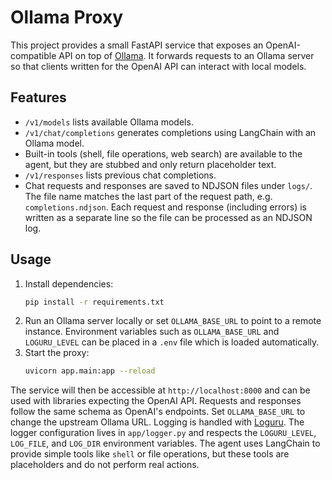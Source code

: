# Ollama Proxy

This project provides a small FastAPI service that exposes an OpenAI-compatible API on top of [Ollama](https://github.com/jmorganca/ollama). It forwards requests to an Ollama server so that clients written for the OpenAI API can interact with local models.

## Features

- `/v1/models` lists available Ollama models.
- `/v1/chat/completions` generates completions using LangChain with an Ollama model.
- Built-in tools (shell, file operations, web search) are available to the
  agent, but they are stubbed and only return placeholder text.
- `/v1/responses` lists previous chat completions.
- Chat requests and responses are saved to NDJSON files under `logs/`. The file
  name matches the last part of the request path, e.g. `completions.ndjson`. Each
  request and response (including errors) is written as a separate line so the
  file can be processed as an NDJSON log.

## Usage

1. Install dependencies:
   ```bash
   pip install -r requirements.txt
   ```
2. Run an Ollama server locally or set `OLLAMA_BASE_URL` to point to a remote instance.
   Environment variables such as `OLLAMA_BASE_URL` and `LOGURU_LEVEL` can be placed in a `.env` file which is loaded automatically.
3. Start the proxy:
   ```bash
   uvicorn app.main:app --reload
   ```

The service will then be accessible at `http://localhost:8000` and can be used with libraries expecting the OpenAI API. Requests and responses follow the same schema as OpenAI's endpoints. Set `OLLAMA_BASE_URL` to change the upstream Ollama URL. Logging is handled with [Loguru](https://github.com/Delgan/loguru). The logger configuration lives in `app/logger.py` and respects the `LOGURU_LEVEL`, `LOG_FILE`, and `LOG_DIR` environment variables.
The agent uses LangChain to provide simple tools like `shell` or file operations,
but these tools are placeholders and do not perform real actions.

